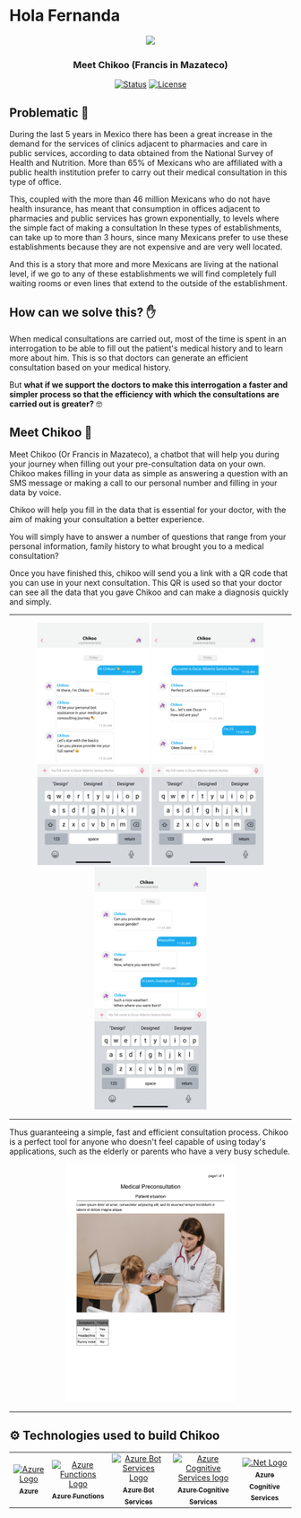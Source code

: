# Hola Fernanda 

<div align="center">
<img src="https://user-images.githubusercontent.com/57787993/160266262-6a293d91-d789-4af6-8b8c-61c251ea3542.png" width="200px"/>
</div>
<h3 align="center"> Meet Chikoo (Francis in Mazateco)</h3>

<div align="center">
    
[![Status](https://img.shields.io/badge/Status-Unactive-orange)]()
[![License](https://img.shields.io/badge/license-GNU-blue.svg)](/LICENSE)
    
</div>

## Problematic 🚩

During the last 5 years in Mexico there has been a great increase in the demand for the services of clinics adjacent to pharmacies and care in public services, according to data obtained from the National Survey of Health and Nutrition. More than 65% of Mexicans who are affiliated with a public health institution prefer to carry out their medical consultation in this type of office.

This, coupled with the more than 46 million Mexicans who do not have health insurance, has meant that consumption in offices adjacent to pharmacies and public services has grown exponentially, to levels where the simple fact of making a consultation In these types of establishments, can take up to more than 3 hours, since many Mexicans prefer to use these establishments because they are not expensive and are very well located.

And this is a story that more and more Mexicans are living at the national level, if we go to any of these establishments we will find completely full waiting rooms or even lines that extend to the outside of the establishment.


## How can we solve this? ✋

When medical consultations are carried out, most of the time is spent in an interrogation to be able to fill out the patient's medical history and to learn more about him. This is so that doctors can generate an efficient consultation based on your medical history.

But **what if we support the doctors to make this interrogation a faster and simpler process so that the efficiency with which the consultations are carried out is greater?** 🤓


## Meet Chikoo 💜

Meet Chikoo (Or Francis in Mazateco), a chatbot that will help you during your journey when filling out your pre-consultation data on your own. Chikoo makes filling in your data as simple as answering a question with an SMS message or making a call to our personal number and filling in your data by voice.

Chikoo will help you fill in the data that is essential for your doctor, with the aim of making your consultation a better experience.

You will simply have to answer a number of questions that range from your personal information, family history to what brought you to a medical consultation?

Once you have finished this, chikoo will send you a link with a QR code that you can use in your next consultation. This QR is used so that your doctor can see all the data that you gave Chikoo and can make a diagnosis quickly and simply.

---

<div align="center">
    <img src="/static/img/Phone%201.png" width="200px" />
    <img src="/static/img/Phone%202.png" width="200px" />
    <img src="/static/img/Phone%203.png" width="200px" />
</div>

---

Thus guaranteeing a simple, fast and efficient consultation process.
Chikoo is a perfect tool for anyone who doesn't feel capable of using today's applications, such as the elderly or parents who have a very busy schedule.

<div align="center">
    <img src="/static/img/demopdf.jpg" width="300px"/>
</div>

---

## ⚙ Technologies used to build Chikoo  <a name = "Technologies used to build chikoo"></a>

<!-- readme: collaborators,contributors -start -->
<table>
<tr>
    <td align="center">
        <a href="https://azure.microsoft.com/es-mx/">
            <img src="https://upload.wikimedia.org/wikipedia/commons/thumb/f/fa/Microsoft_Azure.svg/1200px-Microsoft_Azure.svg.png" width="100;" alt="Azure Logo"/>
            <br />
            <sub><b>Azure</b></sub>
        </a>
    </td>
    <td align="center">
        <a href="https://azure.microsoft.com/es-mx/services/functions/?ef_id=Cj0KCQjwyMiTBhDKARIsAAJ-9Vvjhzar3FxNFfjqde2Y7fOpOyyGEwF1r3fDOpsCC62XW8vWS6bhKQQaAjmEEALw_wcB%3AG%3As&OCID=AID2200215_SEM_Cj0KCQjwyMiTBhDKARIsAAJ-9Vvjhzar3FxNFfjqde2Y7fOpOyyGEwF1r3fDOpsCC62XW8vWS6bhKQQaAjmEEALw_wcB%3AG%3As&gclid=Cj0KCQjwyMiTBhDKARIsAAJ-9Vvjhzar3FxNFfjqde2Y7fOpOyyGEwF1r3fDOpsCC62XW8vWS6bhKQQaAjmEEALw_wcB">
            <img src="http://blogs.encamina.com/por-una-nube-sostenible/wp-content/uploads/sites/19/2018/03/Azure-Functions.png" width="100;" alt="Azure Functions Logo"/>
            <br />
            <sub><b>Azure Functions</b></sub>
        </a>
    </td>
    <td align="center">
        <a href="https://azure.microsoft.com/es-mx/services/bot-services/?&ef_id=Cj0KCQjwyMiTBhDKARIsAAJ-9VtZ2WVmpXPMLrJF0MUAjdFRovz685hTtlyFtOXx7z41sp7s9rn3AnQaAhFQEALw_wcB:G:s&OCID=AID2200215_SEM_Cj0KCQjwyMiTBhDKARIsAAJ-9VtZ2WVmpXPMLrJF0MUAjdFRovz685hTtlyFtOXx7z41sp7s9rn3AnQaAhFQEALw_wcB:G:s&gclid=Cj0KCQjwyMiTBhDKARIsAAJ-9VtZ2WVmpXPMLrJF0MUAjdFRovz685hTtlyFtOXx7z41sp7s9rn3AnQaAhFQEALw_wcB">
            <img src="https://azure.microsoft.com/svghandler/bot-services/?width=600&height=315" width="100;" alt="Azure Bot Services Logo"/>
            <br />
            <sub><b>Azure Bot Services</b></sub>
        </a>
    </td>
    <td align="center">
        <a href="https://azure.microsoft.com/es-mx/services/cognitive-services/?&ef_id=Cj0KCQjwyMiTBhDKARIsAAJ-9Vu3pKvRczF3HCaCWvDSgQDL31X7ZVBbunaXAcR8rrk5XIu3rzqQhbUaAhGeEALw_wcB:G:s&OCID=AID2200215_SEM_Cj0KCQjwyMiTBhDKARIsAAJ-9Vu3pKvRczF3HCaCWvDSgQDL31X7ZVBbunaXAcR8rrk5XIu3rzqQhbUaAhGeEALw_wcB:G:s&gclid=Cj0KCQjwyMiTBhDKARIsAAJ-9Vu3pKvRczF3HCaCWvDSgQDL31X7ZVBbunaXAcR8rrk5XIu3rzqQhbUaAhGeEALw_wcB">
            <img src="https://user-images.githubusercontent.com/57787993/166746018-f84a9c4e-a479-4af0-ac65-68e9de8983e4.png" width="100;" alt="Azure Cognitive Services logo"/>
            <br />
            <sub><b>Azure Cognitive Services</b></sub>
        </a>
    </td>
    <td align="center">
        <a href="https://dotnet.microsoft.com/en-us/">
            <img src="https://upload.wikimedia.org/wikipedia/commons/thumb/a/a3/.NET_Logo.svg/640px-.NET_Logo.svg.png" width="100;" alt=".Net Logo"/>
            <br />
            <sub><b>Azure Cognitive Services</b></sub>
        </a>
    </td>
  </tr>
</table>
<!-- readme: Technologies used to build azure-end -->



